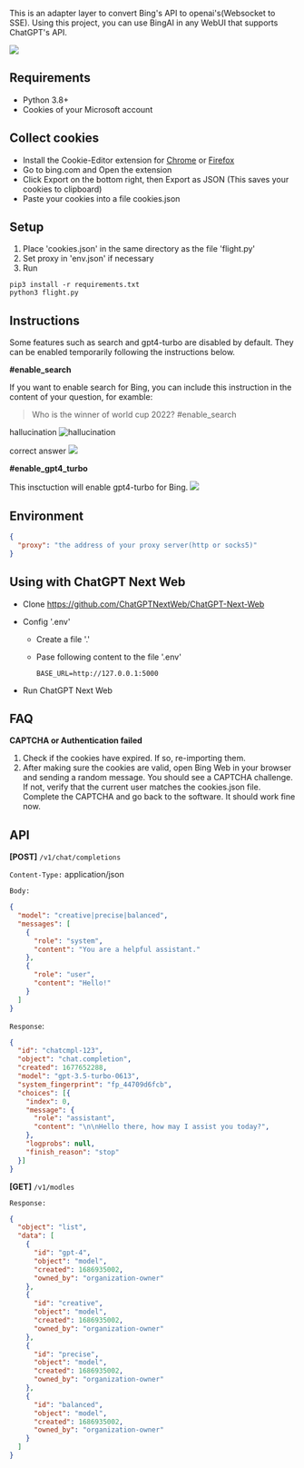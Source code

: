 This is an adapter layer to convert Bing's API to openai's(Websocket to SSE). Using this project, you can use BingAI in any WebUI that supports ChatGPT's API.

![](assets/example.png)

## Requirements
- Python 3.8+
- Cookies of your Microsoft account

## Collect cookies
* Install the Cookie-Editor extension for [Chrome](https://chrome.google.com/webstore/detail/cookie-editor/hlkenndednhfkekhgcdicdfddnkalmdm) or [Firefox](https://addons.mozilla.org/en-US/firefox/addon/cookie-editor/)
* Go to bing.com and Open the extension
* Click Export on the bottom right, then Export as JSON (This saves your cookies to clipboard)
* Paste your cookies into a file cookies.json


## Setup
1. Place 'cookies.json' in the same directory as the file 'flight.py'
2. Set proxy in 'env.json' if necessary
3. Run
```shell
pip3 install -r requirements.txt
python3 flight.py
```

## Instructions
Some features such as search and gpt4-turbo are disabled by default. They can be enabled temporarily following the instructions below.

**#enable_search**

If you want to enable search for Bing, you can include this instruction in the content of your question, for examble:

> Who is the winner of world cup 2022? #enable_search

hallucination
![hallucination](assets/hallucination.png)

correct answer
![](assets/enable_search.png)

**#enable_gpt4_turbo**

This insctuction will enable gpt4-turbo for Bing.
![](assets/gpt4_turbo.png)

## Environment
```json
{
  "proxy": "the address of your proxy server(http or socks5)"
}
```

## Using with ChatGPT Next Web
- Clone https://github.com/ChatGPTNextWeb/ChatGPT-Next-Web
- Config '.env'

  - Create a file '.'

  - Pase following content to the file '.env'

    ```shell
    BASE_URL=http://127.0.0.1:5000
    ```
- Run ChatGPT Next Web



## FAQ

**CAPTCHA or Authentication failed**

1. Check if the cookies have expired. If so, re-importing them.
2. After making sure the cookies are valid, open Bing Web in your browser and sending a random message. You should see a CAPTCHA challenge. If not, verify that the current user matches the cookies.json file. Complete the CAPTCHA and go back to the software. It should work fine now.



## API

**[POST]** `/v1/chat/completions` 

`Content-Type:` application/json

`Body:` 

```json
{
  "model": "creative|precise|balanced",
  "messages": [
    {
      "role": "system",
      "content": "You are a helpful assistant."
    },
    {
      "role": "user",
      "content": "Hello!"
    }
  ]
}
```

`Response`:

```json
{
  "id": "chatcmpl-123",
  "object": "chat.completion",
  "created": 1677652288,
  "model": "gpt-3.5-turbo-0613",
  "system_fingerprint": "fp_44709d6fcb",
  "choices": [{
    "index": 0,
    "message": {
      "role": "assistant",
      "content": "\n\nHello there, how may I assist you today?",
    },
    "logprobs": null,
    "finish_reason": "stop"
  }]
}

```



**[GET]** `/v1/modles`

`Response:`

```json
{
  "object": "list",
  "data": [
    {
      "id": "gpt-4",
      "object": "model",
      "created": 1686935002,
      "owned_by": "organization-owner"
    },
    {
      "id": "creative",
      "object": "model",
      "created": 1686935002,
      "owned_by": "organization-owner"
    },
    {
      "id": "precise",
      "object": "model",
      "created": 1686935002,
      "owned_by": "organization-owner"
    },
    {
      "id": "balanced",
      "object": "model",
      "created": 1686935002,
      "owned_by": "organization-owner"
    }
  ]
}
```

